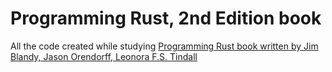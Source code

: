 # Programming Rust, 2nd Edition book
All the code created while studying [Programming Rust book written by Jim Blandy, Jason Orendorff, Leonora F.S. Tindall](https://learning.oreilly.com/library/view/programming-rust-2nd/9781492052586/)
